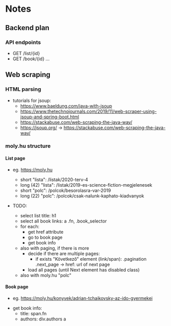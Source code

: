 # Notes

## Backend plan
    
### API endpoints

* GET /list/{id}
* GET /book/{id}
...

## Web scraping

### HTML parsing
* tutorials for jsoup: 
    + https://www.baeldung.com/java-with-jsoup
    - https://www.thetechnojournals.com/2019/11/web-scraper-using-jsoup-and-spring-boot.html
    - https://stackabuse.com/web-scraping-the-java-way/
    - https://jsoup.org/ -> https://stackabuse.com/web-scraping-the-java-way/


### moly.hu structure

#### List page
* eg. https://moly.hu
    * short "lista": /listak/2020-terv-4
    * long (42) "lista": /listak/2019-es-science-fiction-megjelenesek
    * short "polc": /polcok/besorolasra-var-2019
    * long (22) "polc": /polcok/csak-nalunk-kaphato-kiadvanyok
   
* TODO:
    + select list title: h1 
    + select all book links:  a .fn, .book_selector
    + for each:
        + get href attribute
        + go to book page
        + get book info
    + also with paging, if there is more
        + decide if there are multiple pages:
            * if exists "Következő" element (link/span):  .pagination .next_page   -> href: url of next page
        + load all pages (until Next element has disabled class)
    + also with moly.hu "polc" 
    
#### Book page
* eg. https://moly.hu/konyvek/adrian-tchaikovsky-az-ido-gyermekei
+ get book info: 
    + title:  span.fn
    + authors:  div.authors a

